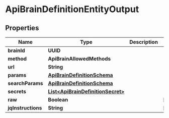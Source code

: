 

# ApiBrainDefinitionEntityOutput


## Properties

| Name | Type | Description | Notes |
|------------ | ------------- | ------------- | -------------|
|**brainId** | **UUID** |  |  |
|**method** | **ApiBrainAllowedMethods** |  |  |
|**url** | **String** |  |  |
|**params** | [**ApiBrainDefinitionSchema**](ApiBrainDefinitionSchema.md) |  |  |
|**searchParams** | [**ApiBrainDefinitionSchema**](ApiBrainDefinitionSchema.md) |  |  |
|**secrets** | [**List&lt;ApiBrainDefinitionSecret&gt;**](ApiBrainDefinitionSecret.md) |  |  |
|**raw** | **Boolean** |  |  [optional] |
|**jqInstructions** | **String** |  |  [optional] |



